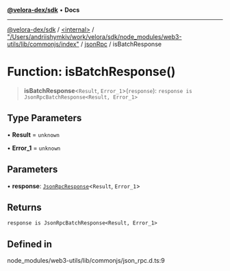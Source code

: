 [**@velora-dex/sdk**](../../../../../../README.md) • **Docs**

***

[@velora-dex/sdk](../../../../../../globals.md) / [\<internal\>](../../../../../README.md) / ["/Users/andriishymkiv/work/velora/sdk/node\_modules/web3-utils/lib/commonjs/index"](../../../README.md) / [jsonRpc](../README.md) / isBatchResponse

# Function: isBatchResponse()

> **isBatchResponse**\<`Result`, `Error_1`\>(`response`): `response is JsonRpcBatchResponse<Result, Error_1>`

## Type Parameters

• **Result** = `unknown`

• **Error_1** = `unknown`

## Parameters

• **response**: [`JsonRpcResponse`](../../../../../type-aliases/JsonRpcResponse.md)\<`Result`, `Error_1`\>

## Returns

`response is JsonRpcBatchResponse<Result, Error_1>`

## Defined in

node\_modules/web3-utils/lib/commonjs/json\_rpc.d.ts:9

